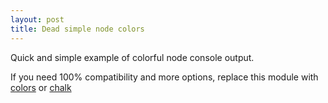 ```yaml
---
layout: post
title: Dead simple node colors
---
```


Quick and simple example of colorful node console output.

If you need 100% compatibility and more options, replace this module with [colors](https://github.com/Marak/colors.js) or [chalk](https://github.com/chalk/chalk)

<script src="https://gist.github.com/RoboSparrow/e9973cf37eac7c89eb52cda64bf370f3.js"></script>
